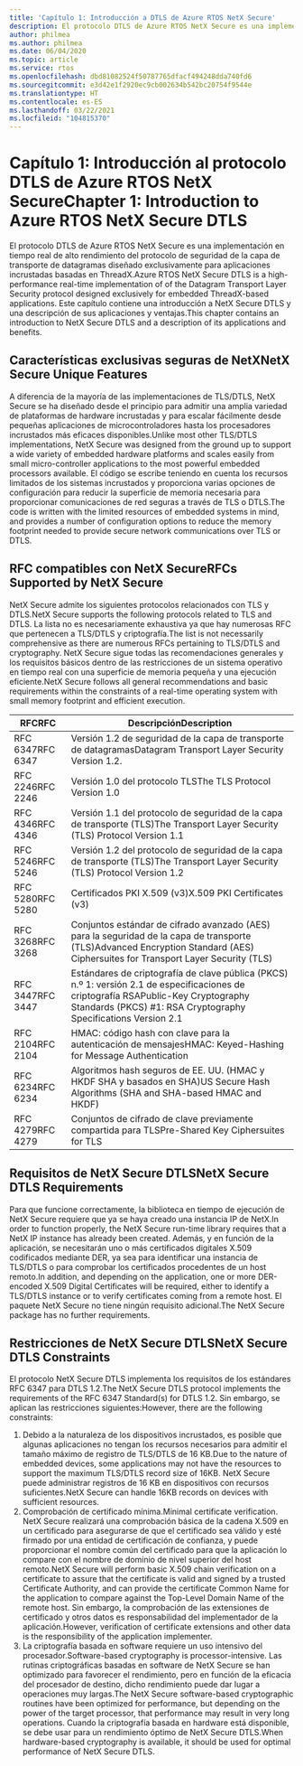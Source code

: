 ```yaml
---
title: 'Capítulo 1: Introducción a DTLS de Azure RTOS NetX Secure'
description: El protocolo DTLS de Azure RTOS NetX Secure es una implementación en tiempo real del protocolo de seguridad de la capa de transporte de datagramas diseñado para aplicaciones incrustadas basadas en ThreadX.
author: philmea
ms.author: philmea
ms.date: 06/04/2020
ms.topic: article
ms.service: rtos
ms.openlocfilehash: dbd81082524f50787765dfacf494248dda740fd6
ms.sourcegitcommit: e3d42e1f2920ec9cb002634b542bc20754f9544e
ms.translationtype: HT
ms.contentlocale: es-ES
ms.lasthandoff: 03/22/2021
ms.locfileid: "104815370"
---
```

# <a name="chapter-1-introduction-to-azure-rtos-netx-secure-dtls"></a><span data-ttu-id="0b75f-103">Capítulo 1: Introducción al protocolo DTLS de Azure RTOS NetX Secure</span><span class="sxs-lookup"><span data-stu-id="0b75f-103">Chapter 1: Introduction to Azure RTOS NetX Secure DTLS</span></span>

<span data-ttu-id="0b75f-104">El protocolo DTLS de Azure RTOS NetX Secure es una implementación en tiempo real de alto rendimiento del protocolo de seguridad de la capa de transporte de datagramas diseñado exclusivamente para aplicaciones incrustadas basadas en ThreadX.</span><span class="sxs-lookup"><span data-stu-id="0b75f-104">Azure RTOS NetX Secure DTLS is a high-performance real-time implementation of of the Datagram Transport Layer Security protocol designed exclusively for embedded ThreadX-based applications.</span></span> <span data-ttu-id="0b75f-105">Este capítulo contiene una introducción a NetX Secure DTLS y una descripción de sus aplicaciones y ventajas.</span><span class="sxs-lookup"><span data-stu-id="0b75f-105">This chapter contains an introduction to NetX Secure DTLS and a description of its applications and benefits.</span></span>

## <a name="netx-secure-unique-features"></a><span data-ttu-id="0b75f-106">Características exclusivas seguras de NetX</span><span class="sxs-lookup"><span data-stu-id="0b75f-106">NetX Secure Unique Features</span></span>

<span data-ttu-id="0b75f-107">A diferencia de la mayoría de las implementaciones de TLS/DTLS, NetX Secure se ha diseñado desde el principio para admitir una amplia variedad de plataformas de hardware incrustadas y para escalar fácilmente desde pequeñas aplicaciones de microcontroladores hasta los procesadores incrustados más eficaces disponibles.</span><span class="sxs-lookup"><span data-stu-id="0b75f-107">Unlike most other TLS/DTLS implementations, NetX Secure was designed from the ground up to support a wide variety of embedded hardware platforms and scales easily from small micro-controller applications to the most powerful embedded processors available.</span></span> <span data-ttu-id="0b75f-108">El código se escribe teniendo en cuenta los recursos limitados de los sistemas incrustados y proporciona varias opciones de configuración para reducir la superficie de memoria necesaria para proporcionar comunicaciones de red seguras a través de TLS o DTLS.</span><span class="sxs-lookup"><span data-stu-id="0b75f-108">The code is written with the limited resources of embedded systems in mind, and provides a number of configuration options to reduce the memory footprint needed to provide secure network communications over TLS or DTLS.</span></span>

## <a name="rfcs-supported-by-netx-secure"></a><span data-ttu-id="0b75f-109">RFC compatibles con NetX Secure</span><span class="sxs-lookup"><span data-stu-id="0b75f-109">RFCs Supported by NetX Secure</span></span>

<span data-ttu-id="0b75f-110">NetX Secure admite los siguientes protocolos relacionados con TLS y DTLS.</span><span class="sxs-lookup"><span data-stu-id="0b75f-110">NetX Secure supports the following protocols related to TLS and DTLS.</span></span> <span data-ttu-id="0b75f-111">La lista no es necesariamente exhaustiva ya que hay numerosas RFC que pertenecen a TLS/DTLS y criptografía.</span><span class="sxs-lookup"><span data-stu-id="0b75f-111">The list is not necessarily comprehensive as there are numerous RFCs pertaining to TLS/DTLS and cryptography.</span></span> <span data-ttu-id="0b75f-112">NetX Secure sigue todas las recomendaciones generales y los requisitos básicos dentro de las restricciones de un sistema operativo en tiempo real con una superficie de memoria pequeña y una ejecución eficiente.</span><span class="sxs-lookup"><span data-stu-id="0b75f-112">NetX Secure follows all general recommendations and basic requirements within the constraints of a real-time operating system with small memory footprint and efficient execution.</span></span>


| <span data-ttu-id="0b75f-113">RFC</span><span class="sxs-lookup"><span data-stu-id="0b75f-113">RFC</span></span> | <span data-ttu-id="0b75f-114">Descripción</span><span class="sxs-lookup"><span data-stu-id="0b75f-114">Description</span></span> |
| --- | ----------- |
| <span data-ttu-id="0b75f-115">RFC 6347</span><span class="sxs-lookup"><span data-stu-id="0b75f-115">RFC 6347</span></span> | <span data-ttu-id="0b75f-116">Versión 1.2 de seguridad de la capa de transporte de datagramas</span><span class="sxs-lookup"><span data-stu-id="0b75f-116">Datagram Transport Layer Security Version 1.2.</span></span> |
| <span data-ttu-id="0b75f-117">RFC 2246</span><span class="sxs-lookup"><span data-stu-id="0b75f-117">RFC 2246</span></span> | <span data-ttu-id="0b75f-118">Versión 1.0 del protocolo TLS</span><span class="sxs-lookup"><span data-stu-id="0b75f-118">The TLS Protocol Version 1.0</span></span>|
| <span data-ttu-id="0b75f-119">RFC 4346</span><span class="sxs-lookup"><span data-stu-id="0b75f-119">RFC 4346</span></span> | <span data-ttu-id="0b75f-120">Versión 1.1 del protocolo de seguridad de la capa de transporte (TLS)</span><span class="sxs-lookup"><span data-stu-id="0b75f-120">The Transport Layer Security (TLS) Protocol Version 1.1</span></span> |
| <span data-ttu-id="0b75f-121">RFC 5246</span><span class="sxs-lookup"><span data-stu-id="0b75f-121">RFC 5246</span></span> | <span data-ttu-id="0b75f-122">Versión 1.2 del protocolo de seguridad de la capa de transporte (TLS)</span><span class="sxs-lookup"><span data-stu-id="0b75f-122">The Transport Layer Security (TLS) Protocol Version 1.2</span></span> |
| <span data-ttu-id="0b75f-123">RFC 5280</span><span class="sxs-lookup"><span data-stu-id="0b75f-123">RFC 5280</span></span> | <span data-ttu-id="0b75f-124">Certificados PKI X.509 (v3)</span><span class="sxs-lookup"><span data-stu-id="0b75f-124">X.509 PKI Certificates (v3)</span></span> |
| <span data-ttu-id="0b75f-125">RFC 3268</span><span class="sxs-lookup"><span data-stu-id="0b75f-125">RFC 3268</span></span> | <span data-ttu-id="0b75f-126">Conjuntos estándar de cifrado avanzado (AES) para la seguridad de la capa de transporte (TLS)</span><span class="sxs-lookup"><span data-stu-id="0b75f-126">Advanced Encryption Standard (AES) Ciphersuites for Transport Layer Security (TLS)</span></span> |
| <span data-ttu-id="0b75f-127">RFC 3447</span><span class="sxs-lookup"><span data-stu-id="0b75f-127">RFC 3447</span></span> | <span data-ttu-id="0b75f-128">Estándares de criptografía de clave pública (PKCS) n.º 1: versión 2.1 de especificaciones de criptografía RSA</span><span class="sxs-lookup"><span data-stu-id="0b75f-128">Public-Key Cryptography Standards (PKCS) #1: RSA Cryptography Specifications Version 2.1</span></span> |
| <span data-ttu-id="0b75f-129">RFC 2104</span><span class="sxs-lookup"><span data-stu-id="0b75f-129">RFC 2104</span></span> | <span data-ttu-id="0b75f-130">HMAC: código hash con clave para la autenticación de mensajes</span><span class="sxs-lookup"><span data-stu-id="0b75f-130">HMAC: Keyed-Hashing for Message Authentication</span></span> |
| <span data-ttu-id="0b75f-131">RFC 6234</span><span class="sxs-lookup"><span data-stu-id="0b75f-131">RFC 6234</span></span> | <span data-ttu-id="0b75f-132">Algoritmos hash seguros de EE. UU. (HMAC y HKDF SHA y basados en SHA)</span><span class="sxs-lookup"><span data-stu-id="0b75f-132">US Secure Hash Algorithms (SHA and SHA-based HMAC and HKDF)</span></span> |
| <span data-ttu-id="0b75f-133">RFC 4279</span><span class="sxs-lookup"><span data-stu-id="0b75f-133">RFC 4279</span></span> | <span data-ttu-id="0b75f-134">Conjuntos de cifrado de clave previamente compartida para TLS</span><span class="sxs-lookup"><span data-stu-id="0b75f-134">Pre-Shared Key Ciphersuites for TLS</span></span> |

## <a name="netx-secure-dtls-requirements"></a><span data-ttu-id="0b75f-135">Requisitos de NetX Secure DTLS</span><span class="sxs-lookup"><span data-stu-id="0b75f-135">NetX Secure DTLS Requirements</span></span>

<span data-ttu-id="0b75f-136">Para que funcione correctamente, la biblioteca en tiempo de ejecución de NetX Secure requiere que ya se haya creado una instancia IP de NetX.</span><span class="sxs-lookup"><span data-stu-id="0b75f-136">In order to function properly, the NetX Secure run-time library requires that a NetX IP instance has already been created.</span></span> <span data-ttu-id="0b75f-137">Además, y en función de la aplicación, se necesitarán uno o más certificados digitales X.509 codificados mediante DER, ya sea para identificar una instancia de TLS/DTLS o para comprobar los certificados procedentes de un host remoto.</span><span class="sxs-lookup"><span data-stu-id="0b75f-137">In addition, and depending on the application, one or more DER-encoded X.509 Digital Certificates will be required, either to identify a TLS/DTLS instance or to verify certificates coming from a remote host.</span></span> <span data-ttu-id="0b75f-138">El paquete NetX Secure no tiene ningún requisito adicional.</span><span class="sxs-lookup"><span data-stu-id="0b75f-138">The NetX Secure package has no further requirements.</span></span>

## <a name="netx-secure-dtls-constraints"></a><span data-ttu-id="0b75f-139">Restricciones de NetX Secure DTLS</span><span class="sxs-lookup"><span data-stu-id="0b75f-139">NetX Secure DTLS Constraints</span></span>

<span data-ttu-id="0b75f-140">El protocolo NetX Secure DTLS implementa los requisitos de los estándares RFC 6347 para DTLS 1.2.</span><span class="sxs-lookup"><span data-stu-id="0b75f-140">The NetX Secure DTLS protocol implements the requirements of the RFC 6347 Standard(s) for DTLS 1.2.</span></span> <span data-ttu-id="0b75f-141">Sin embargo, se aplican las restricciones siguientes:</span><span class="sxs-lookup"><span data-stu-id="0b75f-141">However, there are the following constraints:</span></span>

1. <span data-ttu-id="0b75f-142">Debido a la naturaleza de los dispositivos incrustados, es posible que algunas aplicaciones no tengan los recursos necesarios para admitir el tamaño máximo de registro de TLS/DTLS de 16 KB.</span><span class="sxs-lookup"><span data-stu-id="0b75f-142">Due to the nature of embedded devices, some applications may not have the resources to support the maximum TLS/DTLS record size of 16KB.</span></span> <span data-ttu-id="0b75f-143">NetX Secure puede administrar registros de 16 KB en dispositivos con recursos suficientes.</span><span class="sxs-lookup"><span data-stu-id="0b75f-143">NetX Secure can handle 16KB records on devices with sufficient resources.</span></span>
2. <span data-ttu-id="0b75f-144">Comprobación de certificado mínima.</span><span class="sxs-lookup"><span data-stu-id="0b75f-144">Minimal certificate verification.</span></span> <span data-ttu-id="0b75f-145">NetX Secure realizará una comprobación básica de la cadena X.509 en un certificado para asegurarse de que el certificado sea válido y esté firmado por una entidad de certificación de confianza, y puede proporcionar el nombre común del certificado para que la aplicación lo compare con el nombre de dominio de nivel superior del host remoto.</span><span class="sxs-lookup"><span data-stu-id="0b75f-145">NetX Secure will perform basic X.509 chain verification on a certificate to assure that the     certificate is valid and signed by a trusted Certificate Authority, and can provide the certificate Common Name for the application to compare against the Top-Level Domain Name of the remote host.</span></span> <span data-ttu-id="0b75f-146">Sin embargo, la comprobación de las extensiones de certificado y otros datos es responsabilidad del implementador de la aplicación.</span><span class="sxs-lookup"><span data-stu-id="0b75f-146">However, verification of certificate extensions and other data is the responsibility of the application implementer.</span></span>
3. <span data-ttu-id="0b75f-147">La criptografía basada en software requiere un uso intensivo del procesador.</span><span class="sxs-lookup"><span data-stu-id="0b75f-147">Software-based cryptography is processor-intensive.</span></span> <span data-ttu-id="0b75f-148">Las rutinas criptográficas basadas en software de NetX Secure se han optimizado para favorecer el rendimiento, pero en función de la eficacia del procesador de destino, dicho rendimiento puede dar lugar a operaciones muy largas.</span><span class="sxs-lookup"><span data-stu-id="0b75f-148">The NetX Secure software-based cryptographic routines have been optimized for performance, but depending on the power of the target processor, that performance may result in very long operations.</span></span> <span data-ttu-id="0b75f-149">Cuando la criptografía basada en hardware está disponible, se debe usar para un rendimiento óptimo de NetX Secure DTLS.</span><span class="sxs-lookup"><span data-stu-id="0b75f-149">When hardware-based cryptography is available, it should be used for optimal performance of NetX Secure DTLS.</span></span>
